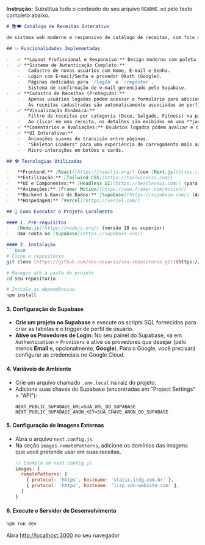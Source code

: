 **Instrução:** Substitua todo o conteúdo do seu arquivo `README.md` pelo texto completo abaixo.

````markdown
# 📚🍽️ Catálogo de Receitas Interativo

Um sistema web moderno e responsivo de catálogo de receitas, com foco na organização, filtragem e interação dos usuários com as receitas cadastradas. O projeto conta com um sistema de autenticação completo, cadastro de receitas por usuários e uma interface interativa com animações e feedback visual.

## ✨ Funcionalidades Implementadas

-   ✅ **Layout Profissional e Responsivo:** Design moderno com paleta de cores e tipografia personalizadas, adaptável a qualquer tamanho de tela.
-   ✅ **Sistema de Autenticação Completo:**
    -   Cadastro de novos usuários com Nome, E-mail e Senha.
    -   Login com E-mail/Senha e provedor OAuth (Google).
    -   Páginas dedicadas para `/login` e `/register`.
    -   Sistema de confirmação de e-mail gerenciado pelo Supabase.
-   ✅ **Cadastro de Receitas (Protegido):**
    -   Apenas usuários logados podem acessar o formulário para adicionar novas receitas.
    -   As receitas cadastradas são automaticamente associadas ao perfil do autor.
-   ✅ **Visualização Dinâmica:**
    -   Filtro de receitas por categoria (Doce, Salgado, Fitness) na página inicial.
    -   Ao clicar em uma receita, os detalhes são exibidos em uma **janela modal** fluida, sem a necessidade de navegar para outra página.
-   ✅ **Comentários e Avaliações:** Usuários logados podem avaliar e comentar nas receitas.
-   ✅ **UI Interativa:**
    -   Animações suaves de transição entre páginas.
    -   "Skeleton Loaders" para uma experiência de carregamento mais agradável.
    -   Micro-interações em botões e cards.

## 🛠️ Tecnologias Utilizadas

-   **Frontend:** [React](https://reactjs.org/) (com [Next.js](https://nextjs.org/))
-   **Estilização:** [Tailwind CSS](https://tailwindcss.com/)
-   **UI e Componentes:** [Headless UI](https://headlessui.com/) (para o modal)
-   **Animações:** [Framer Motion](https://www.framer.com/motion/)
-   **Backend & Banco de Dados:** [Supabase](https://supabase.com/) (Autenticação e Postgres)
-   **Hospedagem:** [Vercel](https://vercel.com/)

## 🚀 Como Executar o Projeto Localmente

#### 1. Pré-requisitos
-   [Node.js](https://nodejs.org/) (versão 18 ou superior)
-   Uma conta no [Supabase](https://supabase.com/)

#### 2. Instalação
```bash
# Clone o repositório
git clone [https://github.com/seu-usuario/seu-repositorio.git](https://github.com/seu-usuario/seu-repositorio.git)

# Navegue até a pasta do projeto
cd seu-repositorio

# Instale as dependências
npm install
````

#### 3\. Configuração do Supabase

  - **Crie um projeto no Supabase** e execute os scripts SQL fornecidos para criar as tabelas e o trigger de perfil de usuário.
  - **Ative os Provedores de Login:** No seu painel do Supabase, vá em `Authentication` \> `Providers` e ative os provedores que desejar (pelo menos **Email** e, opcionalmente, **Google**). Para o Google, você precisará configurar as credenciais no Google Cloud.

#### 4\. Variáveis de Ambiente

  - Crie um arquivo chamado `.env.local` na raiz do projeto.
  - Adicione suas chaves do Supabase (encontradas em "Project Settings" \> "API"):
    ```
    NEXT_PUBLIC_SUPABASE_URL=SUA_URL_DO_SUPABASE
    NEXT_PUBLIC_SUPABASE_ANON_KEY=SUA_CHAVE_ANON_DO_SUPABASE
    ```

#### 5\. Configuração de Imagens Externas

  - Abra o arquivo `next.config.js`.
  - Na seção `images.remotePatterns`, adicione os domínios das imagens que você pretende usar em suas receitas.
    ```javascript
    // Exemplo em next.config.js
    images: {
      remotePatterns: [
        { protocol: 'https', hostname: 'static.itdg.com.br' },
        { protocol: 'https', hostname: 'lirp.cdn-website.com' },
      ]
    }
    ```

#### 6\. Execute o Servidor de Desenvolvimento

```bash
npm run dev
```

Abra [http://localhost:3000](https://www.google.com/search?q=http://localhost:3000) no seu navegador
